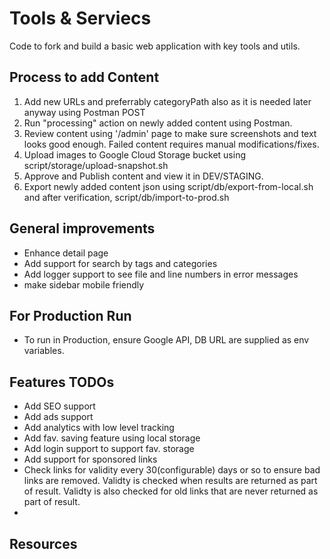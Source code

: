 # Tools & Serviecs

Code to fork and build a basic web application with key tools and utils.


## Process to add Content

1. Add new URLs and preferrably categoryPath also as it is needed later anyway using Postman POST
2. Run "processing" action on newly added content using Postman.
3. Review content using '/admin' page to make sure screenshots and text looks good enough. Failed content requires manual modifications/fixes.
4. Upload images to Google Cloud Storage bucket using script/storage/upload-snapshot.sh
5. Approve and Publish content and view it in DEV/STAGING.
6. Export newly added content json using script/db/export-from-local.sh and after verification, script/db/import-to-prod.sh

## General improvements

- Enhance detail page
- Add support for search by tags and categories
- Add logger support to see file and line numbers in error messages
- make sidebar mobile friendly

## For Production Run

- To run in Production, ensure Google API, DB URL are supplied as env variables.

## Features TODOs

- Add SEO support
- Add ads support
- Add analytics with low level tracking
- Add fav. saving feature using local storage
- Add login support to support fav. storage
- Add support for sponsored links
- Check links for validity every 30(configurable) days or so to ensure bad links are removed. Validty is checked when results are returned as part of result. Validty is also checked for old links that are never returned as part of result.
-  

## Resources




